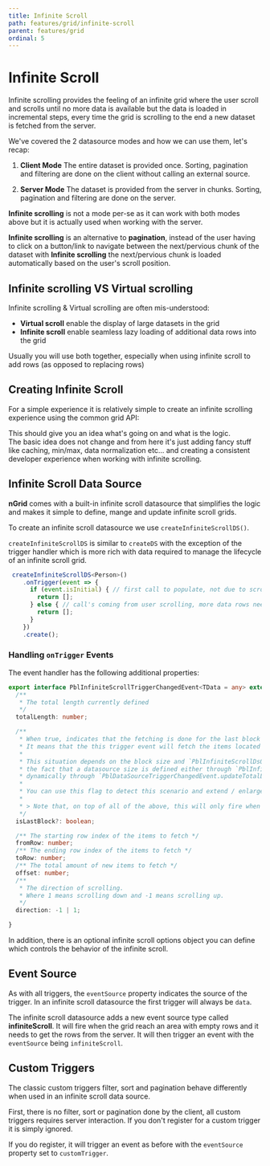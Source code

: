 ```yaml
---
title: Infinite Scroll
path: features/grid/infinite-scroll
parent: features/grid
ordinal: 5
---
```

# Infinite Scroll

Infinite scrolling provides the feeling of an infinite grid where the user scroll and scrolls until no more data is available but the
data is loaded in incremental steps, every time the grid is scrolling to the end a new dataset is fetched from the server.

We've covered the 2 datasource modes and how we can use them, let's recap:

1. **Client Mode** 
The entire dataset is provided once. Sorting, pagination and filtering are done on the client without calling an external source.

2. **Server Mode**
The dataset is provided from the server in chunks. Sorting, pagination and filtering are done on the server.

**Infinite scrolling** is not a mode per-se as it can work with both modes above but it is actually used when working with the server.  

**Infinite scrolling** is an alternative to **pagination**, instead of the user having to click on a button/link to navigate between the next/pervious chunk of the dataset
with **Infinite scrolling** the next/pervious chunk is loaded automatically based on the user's scroll position.

## Infinite scrolling VS Virtual scrolling

Infinite scrolling & Virtual scrolling are often mis-understood:

- **Virtual scroll** enable the display of large datasets in the grid
- **Infinite scroll** enable seamless lazy loading of additional data rows into the grid  

Usually you will use both together, especially when using infinite scroll to add rows (as opposed to replacing rows)

## Creating Infinite Scroll

For a simple experience it is relatively simple to create an infinite scrolling experience using the common grid API:

<div pbl-example-view="pbl-infinite-scroll-example"></div>

This should give you an idea what's going on and what is the logic.  
The basic idea does not change and from here it's just adding fancy stuff like caching, min/max, data normalization etc...
and creating a consistent developer experience when working with infinite scrolling.

## Infinite Scroll Data Source

**nGrid** comes with a built-in infinite scroll datasource that simplifies the logic and makes it simple
to define, mange and update infinite scroll grids.

To create an infinite scroll datasource we use `createInfiniteScrollDS()`.

`createInfiniteScrollDS` is similar to `createDS` with the exception of the trigger handler which is more rich
with data required to manage the lifecycle of an infinite scroll grid.

```typescript
 createInfiniteScrollDS<Person>()
    .onTrigger(event => {
      if (event.isInitial) { // first call to populate, not due to scrolling...
        return [];
      } else { // call's coming from user scrolling, more data rows needed
        return [];
      }
    })
    .create();
```

<div pbl-example-view="pbl-infinite-scroll-data-source-example"></div>

<div pbl-example-view="pbl-index-based-paging-example"></div>

### Handling `onTrigger` Events

The event handler has the following additional properties:

```typescript
export interface PblInfiniteScrollTriggerChangedEvent<TData = any> extends PblDataSourceTriggerChangedEvent<TData> {
  /**
   * The total length currently defined
   */
  totalLength: number;

  /**
   * When true, indicates that the fetching is done for the last block / page in the datasource.
   * It means that the this trigger event will fetch the items located at the end of the data source.
   *
   * This situation depends on the block size and `PblInfiniteScrollDsOptions.minBlockSize` definition and
   * the fact that a datasource size is defined either through `PblInfiniteScrollDsOptions.initialDataSourceSize` or
   * dynamically through `PblDataSourceTriggerChangedEvent.updateTotalLength()`.
   *
   * You can use this flag to detect this scenario and extend / enlarge the datasource total size if needed.
   *
   * > Note that, on top of all of the above, this will only fire when `direction` is 1.
   */
  isLastBlock?: boolean;

  /** The starting row index of the items to fetch */
  fromRow: number;
  /** The ending row index of the items to fetch */
  toRow: number;
  /** The total amount of new items to fetch */
  offset: number;
  /**
   * The direction of scrolling.
   * Where 1 means scrolling down and -1 means scrolling up.
   */
  direction: -1 | 1;

}
```

In addition, there is an optional infinite scroll options object you can define which controls the behavior of the infinite scroll.

## Event Source

As with all triggers, the `eventSource` property indicates the source of the trigger.
In an infinite scroll datasource the first trigger will always be `data`.

The infinite scroll datasource adds a new event source type called **infiniteScroll**.
It will fire when the grid reach an area with empty rows and it needs to get the rows from the server.
It will then trigger an event with the `eventSource` being `infiniteScroll`.

## Custom Triggers

The classic custom triggers filter, sort and pagination behave differently when used in an infinite scroll data source.

First, there is no filter, sort or pagination done by the client, all custom triggers requires server interaction.
If you don't register for a custom trigger it is simply ignored.

If you do register, it will trigger an event as before with the `eventSource` property set to `customTrigger`.

<div pbl-example-view="pbl-custom-triggers-example"></div>
